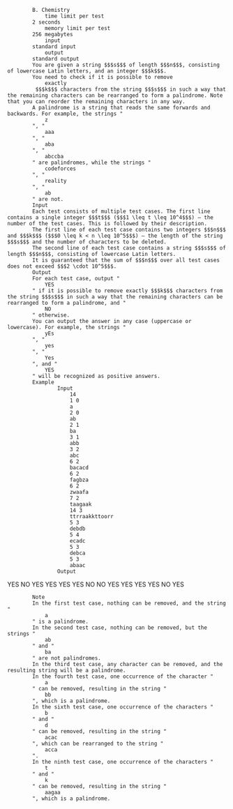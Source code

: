 			B. Chemistry
				time limit per test
			2 seconds
				memory limit per test
			256 megabytes
				input
			standard input
				output
			standard output
			You are given a string $$$s$$$ of length $$$n$$$, consisting of lowercase Latin letters, and an integer $$$k$$$.
			You need to check if it is possible to remove 
				exactly
			 $$$k$$$ characters from the string $$$s$$$ in such a way that the remaining characters can be rearranged to form a palindrome. Note that you can reorder the remaining characters in any way.
			A palindrome is a string that reads the same forwards and backwards. For example, the strings "
				z
			", "
				aaa
			", "
				aba
			", "
				abccba
			" are palindromes, while the strings "
				codeforces
			", "
				reality
			", "
				ab
			" are not.
			Input
			Each test consists of multiple test cases. The first line contains a single integer $$$t$$$ ($$$1 \leq t \leq 10^4$$$) — the number of the test cases. This is followed by their description.
			The first line of each test case contains two integers $$$n$$$ and $$$k$$$ ($$$0 \leq k < n \leq 10^5$$$) — the length of the string $$$s$$$ and the number of characters to be deleted.
			The second line of each test case contains a string $$$s$$$ of length $$$n$$$, consisting of lowercase Latin letters.
			It is guaranteed that the sum of $$$n$$$ over all test cases does not exceed $$$2 \cdot 10^5$$$.
			Output
			For each test case, output "
				YES
			" if it is possible to remove exactly $$$k$$$ characters from the string $$$s$$$ in such a way that the remaining characters can be rearranged to form a palindrome, and "
				NO
			" otherwise.
			You can output the answer in any case (uppercase or lowercase). For example, the strings "
				yEs
			", "
				yes
			", "
				Yes
			", and "
				YES
			" will be recognized as positive answers.
			Example
					Input
						14
						1 0
						a
						2 0
						ab
						2 1
						ba
						3 1
						abb
						3 2
						abc
						6 2
						bacacd
						6 2
						fagbza
						6 2
						zwaafa
						7 2
						taagaak
						14 3
						ttrraakkttoorr
						5 3
						debdb
						5 4
						ecadc
						5 3
						debca
						5 3
						abaac
					Output
					
YES
NO
YES
YES
YES
YES
NO
NO
YES
YES
YES
YES
NO
YES

			Note
			In the first test case, nothing can be removed, and the string "
				a
			" is a palindrome.
			In the second test case, nothing can be removed, but the strings "
				ab
			" and "
				ba
			" are not palindromes.
			In the third test case, any character can be removed, and the resulting string will be a palindrome.
			In the fourth test case, one occurrence of the character "
				a
			" can be removed, resulting in the string "
				bb
			", which is a palindrome.
			In the sixth test case, one occurrence of the characters "
				b
			" and "
				d
			" can be removed, resulting in the string "
				acac
			", which can be rearranged to the string "
				acca
			".
			In the ninth test case, one occurrence of the characters "
				t
			" and "
				k
			" can be removed, resulting in the string "
				aagaa
			", which is a palindrome.
